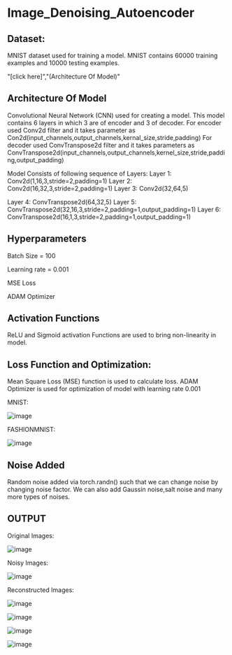 # Image_Denoising_Autoencoder

## Dataset:
MNIST dataset used for training a model. 
MNIST contains 60000 training examples and 10000 testing examples.

"[click here]","(Architecture Of Model)"


## Architecture Of Model

Convolutional Neural Network (CNN) used for creating a model. This model contains 6 layers in which 3 are of encoder and 3 of decoder.
For encoder used Conv2d filter and it takes parameter as Con2d(input_channels,output_channels,kernal_size,stride,padding)
For decoder used ConvTranspose2d  filter and it takes parameters as ConvTranspose2d(input_channels,output_channels,kernel_size,stride,padding,output_padding)
 
Model Consists of following sequence of Layers:
Layer 1: Conv2d(1,16,3,stride=2,padding=1)
Layer 2: Conv2d(16,32,3,stride=2,padding=1)
Layer 3: Conv2d(32,64,5)

Layer 4: ConvTranspose2d(64,32,5)
Layer 5: ConvTranspose2d(32,16,3,stride=2,padding=1,output_padding=1)
Layer 6: ConvTranspose2d(16,1,3,stride=2,padding=1,output_padding=1)
## Hyperparameters
Batch Size = 100

Learning rate = 0.001

MSE Loss

ADAM Optimizer

## Activation Functions
ReLU and Sigmoid activation Functions are used to bring non-linearity in model.

## Loss Function and Optimization:
Mean Square Loss (MSE) function is used to calculate loss. 
ADAM Optimizer is used for optimization of model with learning rate 0.001

MNIST:

![image](https://user-images.githubusercontent.com/87741857/136992098-834deea5-3c69-4701-86b1-ed12a16d72e7.png)

FASHIONMNIST:

![image](https://user-images.githubusercontent.com/87741857/137062244-8bf87fc9-d431-46e3-b6cc-270cc7da31c2.png)



## Noise Added
Random noise added via torch.randn() such that we can change noise by changing noise factor. We can also add Gaussin noise,salt noise and many more types of noises.

## OUTPUT
Original Images:

![image](https://user-images.githubusercontent.com/87741857/136761753-307ad2ca-d346-4bb9-8574-a19d193103df.png)


Noisy Images:

![image](https://user-images.githubusercontent.com/87741857/136761600-3dc5d7f7-d0f0-4f1a-8509-8df03ba72a6b.png)


Reconstructed Images:

![image](https://user-images.githubusercontent.com/87741857/136761853-a323de91-977c-4188-8685-84d507b72084.png)

![image](https://user-images.githubusercontent.com/87741857/137062161-737bac83-bca4-4bbb-b6d1-4bcefe954792.png)

![image](https://user-images.githubusercontent.com/87741857/137062177-ad8de0a0-2efe-4bdb-8690-0eaa4e089718.png)

![image](https://user-images.githubusercontent.com/87741857/137062195-ef22e580-303e-49ae-829d-7cc2f7309ade.png)





